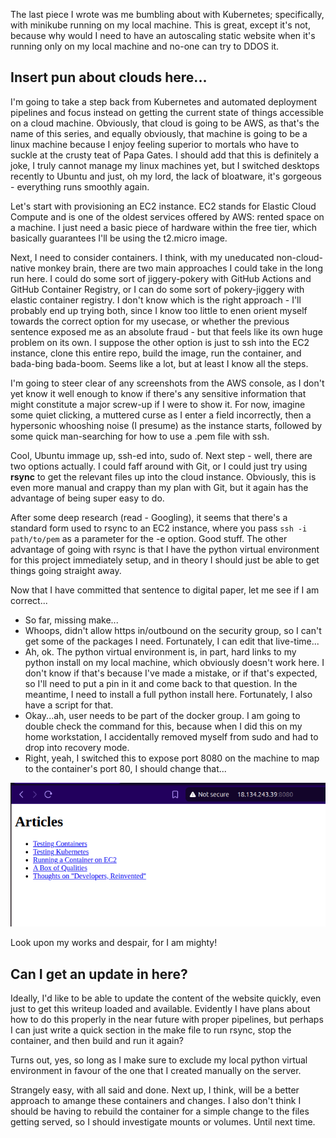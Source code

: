 The last piece I wrote was me bumbling about with Kubernetes; specifically, with minikube running on my local machine. This is great, except it's not, because why would I need to have an autoscaling static website when it's running only on my local machine and no-one can try to DDOS it.

## Insert pun about clouds here...

I'm going to take a step back from Kubernetes and automated deployment pipelines and focus instead on getting the current state of things accessible on a cloud machine. Obviously, that cloud is going to be AWS, as that's the name of this series, and equally obviously, that machine is going to be a linux machine because I enjoy feeling superior to mortals who have to suckle at the crusty teat of Papa Gates. I should add that this is definitely a joke, I truly cannot manage my linux machines yet, but I switched desktops recently to Ubuntu and just, oh my lord, the lack of bloatware, it's gorgeous - everything runs smoothly again.  

Let's start with provisioning an EC2 instance. EC2 stands for Elastic Cloud Compute and is one of the oldest services offered by AWS: rented space on a machine. I just need a basic piece of hardware within the free tier, which basically guarantees I'll be using the t2.micro image.  

Next, I need to consider containers. I think, with my uneducated non-cloud-native monkey brain, there are two main approaches I could take in the long run here. I could do some sort of jiggery-pokery with GitHub Actions and GitHub Container Registry, or I can do some sort of pokery-jiggery with elastic container registry. I don't know which is the right approach - I'll probably end up trying both, since I know too little to enen orient myself towards the correct option for my usecase, or whether the previous sentence exposed me as an absolute fraud - but that feels like its own huge problem on its own. I suppose the other option is just to ssh into the EC2 instance, clone this entire repo, build the image, run the container, and bada-bing bada-boom. Seems like a lot, but at least I know all the steps.  

I'm going to steer clear of any screenshots from the AWS console, as I don't yet know it well enough to know if there's any sensitive information that might constitute a major screw-up if I were to show it. For now, imagine some quiet clicking, a muttered curse as I enter a field incorrectly, then a hypersonic whooshing noise (I presume) as the instance starts, followed by some quick man-searching for how to use a .pem file with ssh.  

Cool, Ubuntu immage up, ssh-ed into, sudo of. Next step - well, there are two options actually. I could faff around with Git, or I could just try using **rsync** to get the relevant files up into the cloud instance. Obviously, this is even more manual and crappy than my plan with Git, but it again has the advantage of being super easy to do.  

After some deep research (read - Googling), it seems that there's a standard form used to rsync to an EC2 instance, where you pass ```ssh -i path/to/pem``` as a parameter for the -e option. Good stuff. The other advantage of going with rsync is that I have the python virtual environment for this project immediately setup, and in theory I should just be able to get things going straight away.  

Now that I have committed that sentence to digital paper, let me see if I am correct...  

- So far, missing make...  
- Whoops, didn't allow https in/outbound on the security group, so I can't get some of the packages I need. Fortunately, I can edit that live-time...  
- Ah, ok. The python virtual environment is, in part, hard links to my python install on my local machine, which obviously doesn't work here. I don't know if that's because I've made a mistake, or if that's expected, so I'll need to put a pin in it and come back to that question. In the meantime, I need to install a full python install here. Fortunately, I also have a script for that.  
- Okay...ah, user needs to be part of the docker group. I am going to double check the command for this, because when I did this on my home workstation, I accidentally removed myself from sudo and had to drop into recovery mode.  
- Right, yeah, I switched this to expose port 8080 on the machine to map to the container's port 80, I should change that...  

![Image of a boring website, but it is public](images/3_1_updated_index.png)

Look upon my works and despair, for I am mighty!  

## Can I get an update in here?

Ideally, I'd like to be able to update the content of the website quickly, even just to get this writeup loaded and available. Evidently I have plans about how to do this properly in the near future with proper pipelines, but perhaps I can just write a quick section in the make file to run rsync, stop the container, and then build and run it again?  

Turns out, yes, so long as I make sure to exclude my local python virtual environment in favour of the one that I created manually on the server.  

Strangely easy, with all said and done. Next up, I think, will be a better approach to amange these containers and changes. I also don't think I should be having to rebuild the container for a simple change to the files getting served, so I should investigate mounts or volumes. Until next time.
